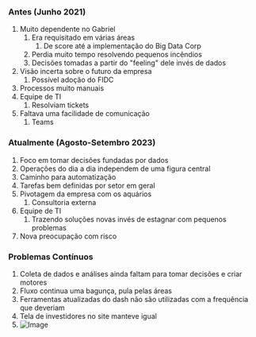 ### Antes (Junho 2021)
1. Muito dependente no Gabriel
	1. Era requisitado em várias áreas
		1. De score até a implementação do Big Data Corp
	2. Perdia muito tempo resolvendo pequenos incêndios
	3. Decisões tomadas a partir do "feeling" dele invés de dados
2. Visão incerta sobre o futuro da empresa
	1. Possível adoção do FIDC
3. Processos muito manuais
4. Equipe de TI
	1. Resolviam tickets
5. Faltava uma facilidade de comunicação
	1. Teams

### Atualmente (Agosto-Setembro 2023)
1. Foco em tomar decisões fundadas por dados
2. Operações do dia a dia independem de uma figura central
3. Caminho para automatização
4. Tarefas bem definidas por setor em geral
5. Pivotagem da empresa com os aquários
	1. Consultoria externa
6. Equipe de TI
	1. Trazendo soluções novas invés de estagnar com pequenos problemas
7. Nova preocupação com risco

### Problemas Contínuos
1. Coleta de dados e análises ainda faltam para tomar decisões e criar motores
2. Fluxo continua uma bagunça, pula pelas áreas
3. Ferramentas atualizadas do dash não são utilizadas com a frequência que deveriam
4. Tela de investidores no site manteve igual
5. ![Image]([https://www.google.com/url?sa=i&url=https%3A%2F%2Fthechive.com%2Fhumor%2Fperson-hilariously-photoshops-animals-onto-random-things-30-photos%2F&psig=AOvVaw0DqHUX_hm7U5raQKvWvuve&ust=1696443099134000&source=images&cd=vfe&opi=89978449&ved=0CBAQjRxqFwoTCMjilZa92oEDFQAAAAAdAAAAABAD](https://blogassets.leverageedu.com/blog/wp-content/uploads/2020/06/22210327/BE-Computer-Science-1600x1001.png)https://blogassets.leverageedu.com/blog/wp-content/uploads/2020/06/22210327/BE-Computer-Science-1600x1001.png)
